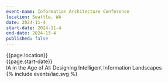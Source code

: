 ```yaml
---
event-name: Information Architecture Conference
location: Seattle, WA
date: 2024-11-4
start-date: 2024-11-4
end-date: 2024-13-4
published: false
---
```


<div class="grid-x cell">
  <div class="detailing cell grid-x align-justify">
    <div class="cell shrink">{{page.location}}</div>
    <div class="cell shrink">{{page.start-date}}</div>
  </div>
  <div class="cell tagline">
    IA in the Age of AI: Designing Intelligent Information Landscapes
  </div>
  <div class="logo-wrapper cell">
    {% include events/iac.svg %}
  </div>
</div>